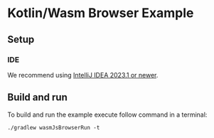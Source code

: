 # Kotlin/Wasm Browser Example

## Setup

### IDE

We recommend using [IntelliJ IDEA 2023.1 or newer](https://www.jetbrains.com/idea/nextversion/).

## Build and run

To build and run the example execute follow command in a terminal:
```shell
./gradlew wasmJsBrowserRun -t
```


